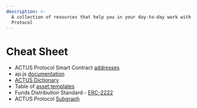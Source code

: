 ```yaml
---
description: >-
  A collection of resources that help you in your day-to-day work with ACTUS
  Protocol
---
```


# Cheat Sheet

* ACTUS Protocol Smart Contract [addresses](https://github.com/atpar/ap-monorepo/blob/master/packages/ap-contracts/deployments.json)
* ap.js [documentation](https://ap-js.actus-protocol.io/)
* [ACTUS Dictionary](https://github.com/actusfrf/actus-dictionary)
* Table of [asset templates ](ap-js/templates.md#registered-products)
* Funds Distribution Standard - [ERC-2222](https://github.com/ethereum/EIPs/issues/2222)
* ACTUS Protocol [Subgraph](https://thegraph.com/explorer/subgraph/atpar/actus-protocol-goerli)



